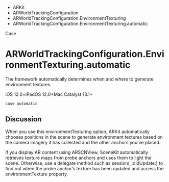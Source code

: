 

- ARKit
- ARWorldTrackingConfiguration
- ARWorldTrackingConfiguration.EnvironmentTexturing
-  ARWorldTrackingConfiguration.EnvironmentTexturing.automatic 

Case

# ARWorldTrackingConfiguration.EnvironmentTexturing.automatic

The framework automatically determines when and where to generate environment textures.

iOS 12.0+iPadOS 12.0+Mac Catalyst 13.1+

``` source
case automatic
```

## Discussion

When you use this environmentTexturing option, ARKit automatically chooses positions in the scene to generate environment textures based on the camera imagery it has collected and the other anchors you’ve placed.

If you display AR content using ARSCNView, SceneKit automatically retrieves texture maps from probe anchors and uses them to light the scene. Otherwise, use a delegate method such as session(_:didUpdate:) to find out when the probe anchor’s texture has been updated and access the environmentTexture property.

